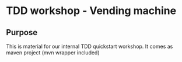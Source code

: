 # TDD workshop - Vending machine
## Purpose
This is material for our internal TDD quickstart workshop. It comes as maven project (mvn wrapper included)
